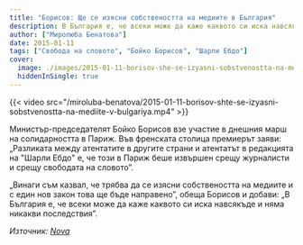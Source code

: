```yaml
---
title: "Борисов: Ще се изясни собствеността на медиите в България"
description: В България е, че всеки може да каже каквото си иска навсякъде. убеден е премиерът
author: ["Миролюба Бенатова"]
date: 2015-01-11
tags: ["Свобода на словото", "Бойко Борисов", "Шарли Ебдо"]
cover:
  image: ./images/2015-01-11-borisov-she-se-izyasni-sobstvenostta-na-mediite-v-bulgariya/cover.jpg
  hiddenInSingle: true
---
```


{{< video src="/miroluba-benatova/2015-01-11-borisov-shte-se-izyasni-sobstvenostta-na-mediite-v-bulgariya.mp4" >}}

Министър-председателят Бойко Борисов взе участие в днешния марш на солидарността в Париж. Във френската столица премиерът заяви: „Разликата между атентатите в другите страни и атентатът в редакцията на "Шарли Ебдо" е, че този в Париж беше извършен срещу журналисти и срещу свободата на словото”. 

„Винаги съм казвал, че трябва да се изясни собствеността на медиите и с един нов закон това ще бъде направено”, обеща Борисов и добави: „В България е, че всеки може да каже каквото си иска навсякъде и няма никакви последствия”. 

*Източник: [Nova](https://nova.bg/news/view/2015/01/11/98135/%D0%B1%D0%BE%D1%80%D0%B8%D1%81%D0%BE%D0%B2-%D1%89%D0%B5-%D1%81%D0%B5-%D0%B8%D0%B7%D1%8F%D1%81%D0%BD%D0%B8-%D1%81%D0%BE%D0%B1%D1%81%D1%82%D0%B2%D0%B5%D0%BD%D0%BE%D1%81%D1%82%D1%82%D0%B0-%D0%BD%D0%B0-%D0%BC%D0%B5%D0%B4%D0%B8%D0%B8%D1%82%D0%B5-%D0%B2-%D0%B1%D1%8A%D0%BB%D0%B3%D0%B0%D1%80%D0%B8%D1%8F)*

